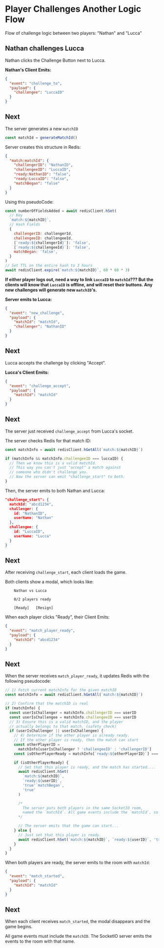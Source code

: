 # Player Challenges Another Logic Flow

Flow of challenge logic between two players: "Nathan" and "Lucca"

## Nathan challenges Lucca

Nathan clicks the Challenge Button next to Lucca.

**Nathan's Client Emits:**

```json
{
  "event": "challenge_to",
  "payload": {
    "challengee": "LuccaID"
  }
}
```

## Next

The server generates a new `matchID`

```js
const matchId = generateMatchId()
```

Server creates this structure in Redis:

```json
{
  "match:matchId": {
    "challengerID": "NathanID",
    "challengeeID": "LuccaID",
    "ready:NathanID": "false",
    "ready:LuccaID": "false",
    "matchBegan": "false"
  }
}
```

Using this pseudoCode:

```js
const numberOfFieldsAdded = await redisClient.hSet(
  // Key
  `match:${matchID}`,
  // Hash Fields
  {
    challengerID: challengerId,
    challengeeID: challengeeId,
    [`ready:${challengerId}`]: 'false',
    [`ready:${challengeeId}`]: 'false',
    matchBegan: 'false',
  }
)
// Set TTL on the entire hash to 3 hours
await redisClient.expire(`match:${matchID}`, 60 * 60 * 3)
```

**If either player logs out, need a way to link `LuccaID` to `matchId`??? But the clients will know that `LuccaID` is offline, and will reset their buttons. Any new challenges will generate new `matchID`'s.**

**Server emits to Lucca:**

```json
{
  "event": "new_challenge",
  "payload": {
    "matchId": "matchId",
    "challenger": "NathanID"
  }
}
```

## Next

Lucca accepts the challenge by clicking "Accept".

**Lucca's Client Emits:**

```json
{
  "event": "challenge_accept",
  "payload": {
    "matchId": "matchId"
  }
}
```

## Next

The server just received `challenge_accept` from Lucca's socket.

The server checks Redis for that match ID:

```js
const matchInfo = await redisClient.hGetAll(`match:${matchID}`)

if (matchInfo && matchInfo.challengeeID === luccaID) {
  // Then we know this is a valid matchId.
  // This way you can't just "accept" a match against
  // someone who didn't challenge you.
  // Now the server can emit "challenge_start" to both.
}
```

Then, the server emits to both Nathan and Lucca:

```json
"challenge_start": {
  matchId: "abcd1234",
  challenger: {
    id: "NathanID",
    userName: "Nathan"
  },
  challengee: {
    id: "LuccaID",
    userName: "Lucca"
  }
}
```

## Next

After receiving `challenge_start`, each client loads the game.

Both clients show a modal, which looks like:

```
    Nathan vs Lucca

    0/2 players ready

    [Ready]   [Resign]
```

When each player clicks "Ready", their Client Emits:

```json
{
  "event": "match_player_ready",
  "payload": {
    "matchId": "abcd1234"
  }
}
```

## Next

When the server receives `match_player_ready`, it updates Redis
with the following pseudocode:

```js
// 1) Fetch current matchInfo for the given matchID
const matchInfo = await redisClient.hGetAll(`match:${matchID}`)

// 2) Confirm that the matchID is real
if (matchInfo) {
  const userIsChallenger = matchInfo.challengerID === userID
  const userIsChallengee = matchInfo.challengeeID === userID
  // 3) Ensure this is a valid matchID, and the player
  // actually belongs to that match. (safety check)
  if (userIsChallenger || userIsChallengee) {
    // 4) Determine if the other player is already ready.
    // If the other player is ready, then the match can start
    const otherPlayerID =
      matchInfo[userIsChallenger ? 'challengeeID' : 'challengerID']
    const isOtherPlayerReady = matchInfo[`ready:${otherPlayerID}`] === 'true'

    if (isOtherPlayerReady) {
      // Set that this player is ready, and the match has started....
      await redisClient.hSet(
        `match:${matchID}`,
        `ready:${userID}`,
        'true'`matchBegan`,
        'true'
      )

      /*
        The server puts both players in the same SocketIO room,
        named the `matchId`. All game events include the `matchId`, so the server knows where to emit the events.
      */

      // The server emits that the game can start...
    } else {
      // Just set that this player is ready.
      await redisClient.hSet(`match:${matchID}`, `ready:${userID}`, 'true')
    }
  }
}
```

When both players are ready, the server emits to the room with `matchId`:

```json
{
  "event": "match_started",
  "payload": {
    "matchId": "matchId"
  }
}
```

## Next

When each client receives `match_started`, the modal disappears and the game begins.

All game events must include the `matchID`. The SocketIO server emits the events to the room with that name.
